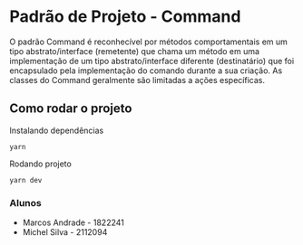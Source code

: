 # Padrão de Projeto - Command

O padrão Command é reconhecível por métodos comportamentais em um tipo abstrato/interface (remetente) que chama um método em uma implementação de um tipo abstrato/interface diferente (destinatário) que foi encapsulado pela implementação do comando durante a sua criação. As classes do Command geralmente são limitadas a ações específicas.

## Como rodar o projeto

Instalando dependências

```
yarn
```

Rodando projeto

```
yarn dev
```

### Alunos

-   Marcos Andrade - 1822241
-   Michel Silva - 2112094
